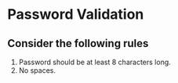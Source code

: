 # Password Validation

## Consider the following rules

1. Password should be at least 8 characters long.
2. No spaces.